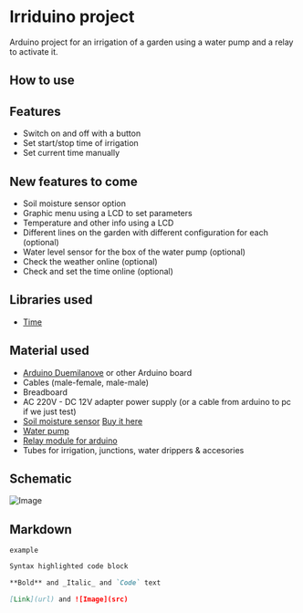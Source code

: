 # Irriduino project

Arduino project for an irrigation of a garden using a water pump and a relay to activate it.

## How to use

## Features

- Switch on and off with a button
- Set start/stop time of irrigation
- Set current time manually

## New features to come

- Soil moisture sensor option
- Graphic menu using a LCD to set parameters
- Temperature and other info using a LCD
- Different lines on the garden with different configuration for each (optional)
- Water level sensor for the box of the water pump (optional)
- Check the weather online (optional)
- Check and set the time online (optional)

## Libraries used

- <a href="https://playground.arduino.cc/Code/Time" target="_blank">Time</a>

## Material used

- <a href="https://www.arduino.cc/en/Main/ArduinoBoardDuemilanove" target="_blank">Arduino Duemilanove</a> or other Arduino board
- Cables (male-female, male-male)
- Breadboard
- AC 220V - DC 12V adapter power supply (or a cable from arduino to pc if we just test)
- <a href="https://www.seeedstudio.com/Grove-Moisture-Sensor-p-955.html" target="_blank">Soil moisture sensor</a> <a href="https://www.banggood.com/Soil-Hygrometer-Humidity-Detection-Module-Moisture-Sensor-For-Arduino-p-79227.html?rmmds=buy&cur_warehouse=UK" target="_blank">Buy it here</a>
- <a href="https://www.ebay.com/itm/15-50W-Pompe-%C3%A0-l-eau-Submersible-Ultra-silencieuse-pour-Fontaine-Aquarium-Etang/182984108038?ssPageName=STRK%3AMEBIDX%3AIT&var=690294685478&_trksid=p2057872.m2749.l2649" target="_blank">Water pump</a>
- <a href="http://wiki.seeedstudio.com/Grove-Relay" target="_blank">Relay module for arduino</a>
- Tubes for irrigation, junctions, water drippers & accesories

## Schematic 
![Image](https://i.imgur.com/oUVKwN2.png)

## Markdown

`example`

```markdown
Syntax highlighted code block

**Bold** and _Italic_ and `Code` text

[Link](url) and ![Image](src)
```
